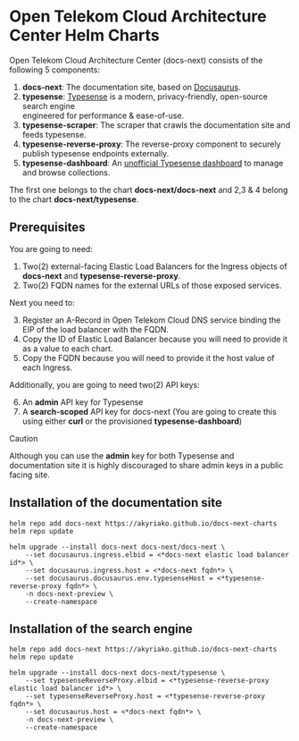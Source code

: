 # Open Telekom Cloud Architecture Center Helm Charts

Open Telekom Cloud Architecture Center (docs-next) consists of the following 5 components:

1. **docs-next**: The documentation site, based on [Docusaurus](https://docusaurus.io/).
2. **typesense**: [Typesense](https://typesense.org/) is a modern, privacy-friendly, open-source search engine  
engineered for performance & ease-of-use.
3. **typesense-scraper**: The scraper that crawls the documentation site and feeds typesense.
4. **typesense-reverse-proxy**: The reverse-proxy component to securely publish typesense endpoints externally.
5. **typesense-dashboard**: An [unofficial Typesense dashboard](https://github.com/bfritscher/typesense-dashboard) to manage and browse collections.

The first one belongs to the chart **docs-next/docs-next** and 2,3 & 4 belong to the chart **docs-next/typesense**.

## Prerequisites

You are going to need:

1. Two(2) external-facing Elastic Load Balancers for the Ingress objects of **docs-next** and **typesense-reverse-proxy**. 
2. Two(2) FQDN names for the external URLs of those exposed services.

Next you need to:

3. Register an A-Record in Open Telekom Cloud DNS service binding the EIP of the load balancer with the FQDN.
4. Copy the ID of Elastic Load Balancer because you will need to provide it as a value to each chart.
5. Copy the FQDN because you will need to provide it the host value of each Ingress. 

Additionally, you are going to need two(2) API keys:

6. An **admin** API key for Typesense
7. A **search-scoped** API key for docs-next (You are going to create this using either **curl** or the provisioned **typesense-dashboard**)

> [!CAUTION]
> Although you can use the **admin** key for both Typesense and documentation site it is highly discouraged to share 
> admin keys in a public facing site.

## Installation of the documentation site

```shell
helm repo add docs-next https://akyriako.github.io/docs-next-charts
helm repo update

helm upgrade --install docs-next docs-next/docs-next \
    --set docusaurus.ingress.elbid = <*docs-next elastic load balancer id*> \
    --set docusaurus.ingress.host = <*docs-next fqdn*> \
    --set docusaurus.docusaurus.env.typesenseHost = <*typesense-reverse-proxy fqdn*> \
    -n docs-next-preview \
    --create-namespace 
```

## Installation of the search engine

```shell
helm repo add docs-next https://akyriako.github.io/docs-next-charts
helm repo update

helm upgrade --install docs-next docs-next/typesense \
    --set typesenseReverseProxy.elbid = <*typesense-reverse-proxy elastic load balancer id*> \
    --set typesenseReverseProxy.host = <*typesense-reverse-proxy fqdn*> \
    --set docusaurus.host = <*docs-next fqdn*> \
    -n docs-next-preview \
    --create-namespace 
```
